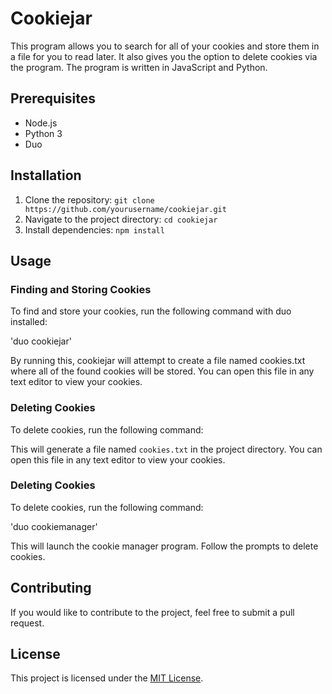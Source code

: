 # Cookiejar

This program allows you to search for all of your cookies and store them in a file for you to read later. It also gives you the option to delete cookies via the program. The program is written in JavaScript and Python.

## Prerequisites

- Node.js
- Python 3
- Duo

## Installation

1. Clone the repository: `git clone https://github.com/yourusername/cookiejar.git`
2. Navigate to the project directory: `cd cookiejar`
3. Install dependencies: `npm install`

## Usage

### Finding and Storing Cookies

To find and store your cookies, run the following command with duo installed:

'duo cookiejar'

By running this, cookiejar will attempt to create a file named cookies.txt where all of the found
cookies will be stored. You can open this file in any text editor to view your cookies.

### Deleting Cookies

To delete cookies, run the following command:


This will generate a file named `cookies.txt` in the project directory. You can open this file in any text editor to view your cookies.

### Deleting Cookies

To delete cookies, run the following command:

'duo cookiemanager'


This will launch the cookie manager program. Follow the prompts to delete cookies.

## Contributing

If you would like to contribute to the project, feel free to submit a pull request. 

## License

This project is licensed under the [MIT License](https://opensource.org/licenses/MIT).



